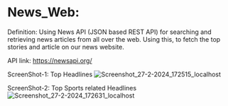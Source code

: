 # News_Web: 
Definition: Using News API (JSON based REST API) for searching and retrieving news articles from all over the web. Using this, to fetch the top stories and article on our news website.

API link: https://newsapi.org/

ScreenShot-1: Top Headlines 
![Screenshot_27-2-2024_172515_localhost](https://github.com/Harshpatelabcd/News_Web/assets/73551662/ca398152-93d0-4989-9fda-a10b32acb649)

ScreenShot-2: Top Sports related Headlines
![Screenshot_27-2-2024_172631_localhost](https://github.com/Harshpatelabcd/News_Web/assets/73551662/acdff20c-6a72-49a8-919c-bb81ee6d1115)


